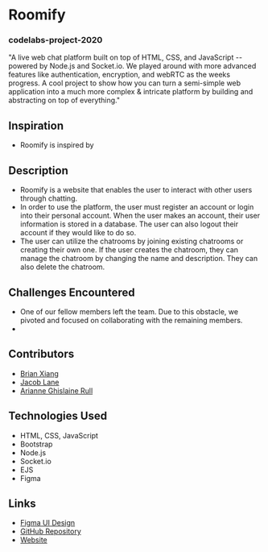 # Roomify 
### codelabs-project-2020

"A live web chat platform built on top of HTML, CSS, and JavaScript -- powered by Node.js and Socket.io. We played around with more advanced features like authentication, encryption, and webRTC as the weeks progress. A cool project to show how you can turn a semi-simple web application into a much more complex & intricate platform by building and abstracting on top of everything."

## Inspiration
* Roomify is inspired by 

## Description
* Roomify is a website that enables the user to interact with other users through chatting. 
* In order to use the platform, the user must register an account or login into their personal account. When the user makes an account, their user information is stored in a database. The user can also logout their account if they would like to do so. 
* The user can utilize the chatrooms by joining existing chatrooms or creating their own one. If the user creates the chatroom, they can manage the chatroom by changing the name and description. They can also delete the chatroom. 

## Challenges Encountered
* One of our fellow members left the team. Due to this obstacle, we pivoted and focused on collaborating with the remaining members. 
* 

## Contributors
* [Brian Xiang](https://github.com/CF12)
* [Jacob Lane](https://github.com/jdlane)
* [Arianne Ghislaine Rull](https://github.com/arianneghislainerull)

## Technologies Used
* HTML, CSS, JavaScript
* Bootstrap 
* Node.js
* Socket.io
* EJS
* Figma

## Links
* [Figma UI Design](https://www.figma.com/file/QnqhHGmNXnQWLAlzWXWHKa/CodeLabs-2020?node-id=0%3A1)
* [GitHub Repository](https://github.com/CF12/codelabs-project-2020)
* [Website]()